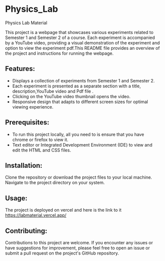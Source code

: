 # Physics_Lab

Physics Lab Material

This project is a webpage that showcases various experiments related to Semester 1 and Semester 2 of a course. Each experiment is accompanied by a YouTube video, providing a visual demonstration of the experiment and 
option to view the experiment pdf.This README file provides an overview of the project and instructions for running the webpage.


Features:
-------------------------
* Displays a collection of experiments from Semester 1 and Semester 2.
* Each experiment is presented as a separate section with a title, description,YouTube video and Pdf file .
* Clicking on the YouTube video thumbnail opens the video.
* Responsive design that adapts to different screen sizes for optimal viewing experience.

Prerequisites:
-------------------------
* To run this project locally, all you need to is ensure that you have chrome or firefox to view it.
* Text editor or Integrated Development Environment (IDE) to view and edit the HTML and CSS files.

Installation:
-------------------------
Clone the repository or download the project files to your local machine.
Navigate to the project directory on your system.

Usage:
-------------------------
The project is deployed on vercel and here is the link to it https://labmaterial.vercel.app/

Contributing:
-------------------------
Contributions to this project are welcome. If you encounter any issues or have suggestions for improvement, please feel free to open an issue or submit a pull request on the project's GitHub repository.
